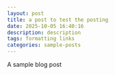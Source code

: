 ```yaml
---
layout: post
title: a post to test the posting
date: 2025-10-05 16:40:16
description: description
tags: formatting links
categories: sample-posts
---
```


A sample blog post


